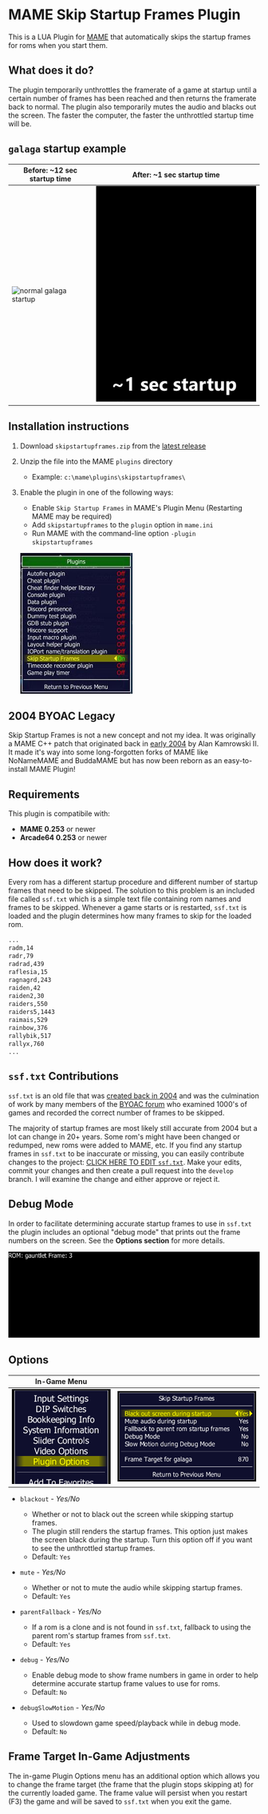 # MAME Skip Startup Frames Plugin

This is a LUA Plugin for [MAME](https://www.mamedev.org/) that automatically skips the startup frames for roms when you start them.

## What does it do?

The plugin temporarily unthrottles the framerate of a game at startup until a certain number of frames has been reached and then returns the framerate back to normal. The plugin also temporarily mutes the audio and blacks out the screen. The faster the computer, the faster the unthrottled startup time will be.

## `galaga` startup example

| Before: ~12 sec startup time               | After: ~1 sec startup time              |
| ------------------------------------------ | --------------------------------------- |
| ![normal galaga startup](media/before.gif) | ![fast galaga startup](media/after.gif) |

## Installation instructions

1. Download `skipstartupframes.zip` from the [latest release](https://github.com/Jakobud/skipstartupframes/releases)
2. Unzip the file into the MAME `plugins` directory
   - Example: `c:\mame\plugins\skipstartupframes\`
3. Enable the plugin in one of the following ways:

   - Enable `Skip Startup Frames` in MAME's Plugin Menu (Restarting MAME may be required)
   - Add `skipstartupframes` to the `plugin` option in `mame.ini`
   - Run MAME with the command-line option `-plugin skipstartupframes`

   ![MAME plugin toggle menu](media/plugin-menu.jpg)

## 2004 BYOAC Legacy

Skip Startup Frames is not a new concept and not my idea. It was originally a MAME C++ patch that originated back in [early 2004](https://www.retroblast.com/archives/a-200403.html) by Alan Kamrowski II. It made it's way into some long-forgotten forks of MAME like NoNameMAME and BuddaMAME but has now been reborn as an easy-to-install MAME Plugin!

## Requirements

This plugin is compatibile with:

- **MAME 0.253** or newer
- **Arcade64 0.253** or newer

## How does it work?

Every rom has a different startup procedure and different number of startup frames that need to be skipped. The solution to this problem is an included file called `ssf.txt` which is a simple text file containing rom names and frames to be skipped. Whenever a game starts or is restarted, `ssf.txt` is loaded and the plugin determines how many frames to skip for the loaded rom.

```
...
radm,14
radr,79
radrad,439
raflesia,15
ragnagrd,243
raiden,42
raiden2,30
raiders,550
raiders5,1443
raimais,529
rainbow,376
rallybik,517
rallyx,760
...
```

## `ssf.txt` Contributions

`ssf.txt` is an old file that was [created back in 2004](https://forum.arcadecontrols.com/index.php/topic,48674.msg) and was the culmination of work by many members of the [BYOAC forum](https://forum.arcadecontrols.com/) who examined 1000's of games and recorded the correct number of frames to be skipped.

The majority of startup frames are most likely still accurate from 2004 but a lot can change in 20+ years. Some rom's might have been changed or redumped, new roms were added to MAME, etc. If you find any startup frames in `ssf.txt` to be inaccurate or missing, you can easily contribute changes to the project:
[CLICK HERE TO EDIT `ssf.txt`](https://github.com/Jakobud/skipstartupframes/edit/main/ssf.txt). Make your edits, commit your changes and then create a pull request into the `develop` branch. I will examine the change and either approve or reject it.

## Debug Mode

In order to facilitate determining accurate startup frames to use in `ssf.txt` the plugin includes an optional "debug mode" that prints out the frame numbers on the screen. See the **Options section** for more details.

![Skip Startup Frames Debug Mode](media/debug.gif)

## Options

| In-Game Menu                              |                                                               |
| ----------------------------------------- | ------------------------------------------------------------- |
| ![Mame In-Game Menu](media/game-menu.png) | ![Skip Startup Frames Options](media/plugin-options-menu.png) |

- `blackout` - _Yes/No_

  - Whether or not to black out the screen while skipping startup frames.
  - The plugin still renders the startup frames. This option just makes the screen black during the startup. Turn this option off if you want to see the unthrottled startup frames.
  - Default: `Yes`

- `mute` - _Yes/No_

  - Whether or not to mute the audio while skipping startup frames.
  - Default: `Yes`

- `parentFallback` - _Yes/No_

  - If a rom is a clone and is not found in `ssf.txt`, fallback to using the parent rom's startup frames from `ssf.txt`.
  - Default: `Yes`

- `debug` - _Yes/No_

  - Enable debug mode to show frame numbers in game in order to help determine accurate startup frame values to use for roms.
  - Default: `No`

- `debugSlowMotion` - _Yes/No_
  - Used to slowdown game speed/playback while in debug mode.
  - Default: `No`

## Frame Target In-Game Adjustments

The in-game Plugin Options menu has an additional option which allows you to change the frame target (the frame that the plugin stops skipping at) for the currently loaded game. The frame value will persist when you restart (F3) the game and will be saved to `ssf.txt` when you exit the game.
